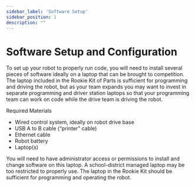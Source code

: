 ```yaml
---
sidebar_label: 'Software Setup'
sidebar_position: 1
description: ""
---
```


# Software Setup and Configuration

To set up your robot to properly run code, you will need to install several pieces of software ideally on a laptop that can be brought to competition. The laptop included in the Rookie Kit of Parts is sufficient for programming and driving the robot, but as your team expands you may want to invest in separate programming and driver station laptops so that your programming team can work on code while the drive team is driving the robot.

Required Materials
- Wired control system, ideally on robot drive base
- USB A to B cable (“printer” cable)
- Ethernet cable
- Robot battery
- Laptop(s)

You will need to have administrator access or permissions to install and change software on this laptop. A school-district managed laptop may be too restricted to properly use. The laptop in the Rookie Kit should be sufficient for programming and operating the robot.